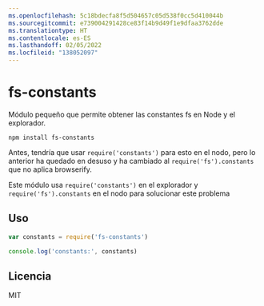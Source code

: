 ```yaml
---
ms.openlocfilehash: 5c18bdecfa8f5d504657c05d538f0cc5d410044b
ms.sourcegitcommit: e739004291428ce83f14b9d49f1e9dfaa3762dde
ms.translationtype: HT
ms.contentlocale: es-ES
ms.lasthandoff: 02/05/2022
ms.locfileid: "138052097"
---
```

# <a name="fs-constants"></a>fs-constants

Módulo pequeño que permite obtener las constantes fs en Node y el explorador. 

```
npm install fs-constants
```

Antes, tendría que usar `require('constants')` para esto en el nodo, pero lo anterior ha quedado en desuso y ha cambiado al `require('fs').constants` que no aplica browserify.

Este módulo usa `require('constants')` en el explorador y `require('fs').constants` en el nodo para solucionar este problema


## <a name="usage"></a>Uso

``` js
var constants = require('fs-constants')

console.log('constants:', constants)
```

## <a name="license"></a>Licencia

MIT
